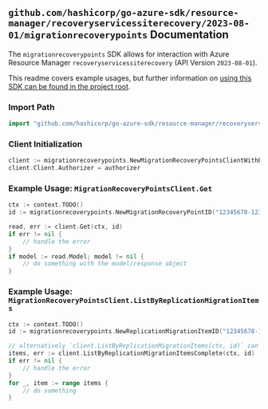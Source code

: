 
## `github.com/hashicorp/go-azure-sdk/resource-manager/recoveryservicessiterecovery/2023-08-01/migrationrecoverypoints` Documentation

The `migrationrecoverypoints` SDK allows for interaction with Azure Resource Manager `recoveryservicessiterecovery` (API Version `2023-08-01`).

This readme covers example usages, but further information on [using this SDK can be found in the project root](https://github.com/hashicorp/go-azure-sdk/tree/main/docs).

### Import Path

```go
import "github.com/hashicorp/go-azure-sdk/resource-manager/recoveryservicessiterecovery/2023-08-01/migrationrecoverypoints"
```


### Client Initialization

```go
client := migrationrecoverypoints.NewMigrationRecoveryPointsClientWithBaseURI("https://management.azure.com")
client.Client.Authorizer = authorizer
```


### Example Usage: `MigrationRecoveryPointsClient.Get`

```go
ctx := context.TODO()
id := migrationrecoverypoints.NewMigrationRecoveryPointID("12345678-1234-9876-4563-123456789012", "example-resource-group", "vaultValue", "replicationFabricValue", "replicationProtectionContainerValue", "replicationMigrationItemValue", "migrationRecoveryPointValue")

read, err := client.Get(ctx, id)
if err != nil {
	// handle the error
}
if model := read.Model; model != nil {
	// do something with the model/response object
}
```


### Example Usage: `MigrationRecoveryPointsClient.ListByReplicationMigrationItems`

```go
ctx := context.TODO()
id := migrationrecoverypoints.NewReplicationMigrationItemID("12345678-1234-9876-4563-123456789012", "example-resource-group", "vaultValue", "replicationFabricValue", "replicationProtectionContainerValue", "replicationMigrationItemValue")

// alternatively `client.ListByReplicationMigrationItems(ctx, id)` can be used to do batched pagination
items, err := client.ListByReplicationMigrationItemsComplete(ctx, id)
if err != nil {
	// handle the error
}
for _, item := range items {
	// do something
}
```
